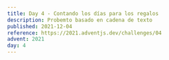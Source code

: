 ```yaml
---
title: Day 4 - Contando los días para los regalos
description: Probemto basado en cadena de texto
published: 2021-12-04
reference: https://2021.adventjs.dev/challenges/04
advent: 2021
day: 4
---
```

